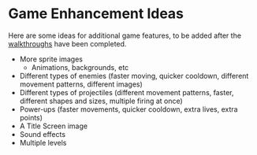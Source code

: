 # Game Enhancement Ideas
Here are some ideas for additional game features, to be added after the [walkthroughs](Walkthroughs/StudentDesc.md) have been completed.

- More sprite images
    - Animations, backgrounds, etc
- Different types of enemies (faster moving, quicker cooldown, different movement patterns, different images)
- Different types of projectiles (different movement patterns, faster, different shapes and sizes, multiple firing at once)
- Power-ups (faster movements, quicker cooldown, extra lives, extra points)
- A Title Screen image
- Sound effects
- Multiple levels